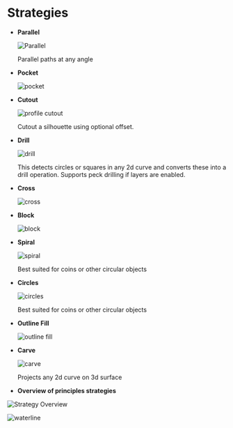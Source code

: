 # Strategies

  * **Parallel** 

      ![Parallel](_static/opParallel.png)  

      Parallel paths at any angle

  * **Pocket**

    ![pocket](_static/opPocket.png)  

  * **Cutout**

    ![profile cutout](_static/opProfile.png)  

    Cutout a silhouette using optional offset.

  * **Drill**

    ![drill](_static/opDrill.png)  

    This detects circles or squares in any 2d curve and converts these into a drill operation.  Supports peck drilling if layers are enabled.

  * **Cross**

    ![cross](_static/opCross.png)  

  * **Block**

    ![block](_static/opBlock.png)  

  * **Spiral**

    ![spiral](_static/opSpiral.png)  

    Best suited for coins or other circular objects

  * **Circles**

    ![circles](_static/opCircle.png)  

    Best suited for coins or other circular objects

  * **Outline Fill**

    ![outline fill](_static/opOutline.png)  

  * **Carve**

    ![carve](https://cloud.githubusercontent.com/assets/648108/12060353/19527cf6-af44-11e5-9de1-27cf1c98a90a.jpg) 

    Projects any 2d curve on 3d surface

  * **Overview of principles strategies**

  ![Strategy Overview](_static/opOverview.png)
  
  ![waterline](https://cloud.githubusercontent.com/assets/648108/12060351/1316d53a-af44-11e5-8158-31c349a7a265.jpg)